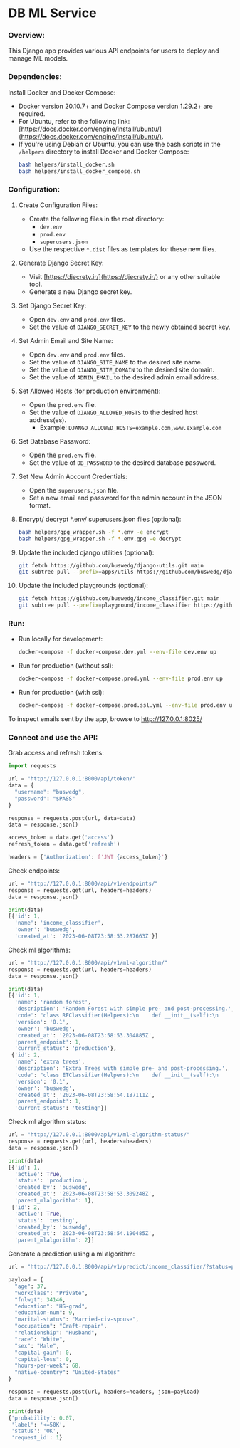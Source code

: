 # DB ML Service

### Overview:

This Django app provides various API endpoints for users to deploy and manage ML models.

### Dependencies:

Install Docker and Docker Compose:
   - Docker version 20.10.7+ and Docker Compose version 1.29.2+ are required.
   - For Ubuntu, refer to the following link: [https://docs.docker.com/engine/install/ubuntu/](https://docs.docker.com/engine/install/ubuntu/).
   - If you're using Debian or Ubuntu, you can use the bash scripts in the `/helpers` directory to install Docker and Docker Compose:
     ```bash
     bash helpers/install_docker.sh
     bash helpers/install_docker_compose.sh
     ```

### Configuration:

1. Create Configuration Files:
   - Create the following files in the root directory:
     - `dev.env`
     - `prod.env`
     - `superusers.json`
   - Use the respective `*.dist` files as templates for these new files.

2. Generate Django Secret Key:
   - Visit [https://djecrety.ir/](https://djecrety.ir/) or any other suitable tool.
   - Generate a new Django secret key.

3. Set Django Secret Key:
   - Open `dev.env` and `prod.env` files.
   - Set the value of `DJANGO_SECRET_KEY` to the newly obtained secret key.

4. Set Admin Email and Site Name:
   - Open `dev.env` and `prod.env` files.
   - Set the value of `DJANGO_SITE_NAME` to the desired site name.
   - Set the value of `DJANGO_SITE_DOMAIN` to the desired site domain.
   - Set the value of `ADMIN_EMAIL` to the desired admin email address.

5. Set Allowed Hosts (for production environment):
   - Open the `prod.env` file.
   - Set the value of `DJANGO_ALLOWED_HOSTS` to the desired host address(es).
     - Example: `DJANGO_ALLOWED_HOSTS=example.com,www.example.com`

6. Set Database Password:
   - Open the `prod.env` file.
   - Set the value of `DB_PASSWORD` to the desired database password.

7. Set New Admin Account Credentials:
   - Open the `superusers.json` file.
   - Set a new email and password for the admin account in the JSON format.

8. Encrypt/ decrypt *.env/ superusers.json files (optional):
	```bash
	bash helpers/gpg_wrapper.sh -f *.env -e encrypt
	bash helpers/gpg_wrapper.sh -f *.env.gpg -e decrypt
	```

9. Update the included django utilities (optional):
	```bash
	git fetch https://github.com/buswedg/django-utils.git main
	git subtree pull --prefix=apps/utils https://github.com/buswedg/django-utils.git main --squash
	```

10. Update the included playgrounds (optional):
	```bash
	git fetch https://github.com/buswedg/income_classifier.git main
	git subtree pull --prefix=playground/income_classifier https://github.com/buswedg/income_classifier.git main --squash
	```

### Run:

- Run locally for development:
	```bash
	docker-compose -f docker-compose.dev.yml --env-file dev.env up
	```

- Run for production (without ssl):
	```bash
	docker-compose -f docker-compose.prod.yml --env-file prod.env up
	```

- Run for production (with ssl):
	```bash
	docker-compose -f docker-compose.prod.ssl.yml --env-file prod.env up
	```

To inspect emails sent by the app, browse to http://127.0.0.1:8025/

### Connect and use the API:

Grab access and refresh tokens:

```python
import requests

url = "http://127.0.0.1:8000/api/token/"
data = {
  "username": "buswedg", 
  "password": "$PASS"
}

response = requests.post(url, data=data)
data = response.json()

access_token = data.get('access')
refresh_token = data.get('refresh')

headers = {'Authorization': f'JWT {access_token}'}
```

Check endpoints:

```python
url = "http://127.0.0.1:8000/api/v1/endpoints/"
response = requests.get(url, headers=headers)
data = response.json()

print(data)
[{'id': 1,
  'name': 'income_classifier',
  'owner': 'buswedg',
  'created_at': '2023-06-08T23:58:53.287663Z'}]
```

Check ml algorithms:

```python
url = "http://127.0.0.1:8000/api/v1/ml-algorithm/"
response = requests.get(url, headers=headers)
data = response.json()

print(data)
[{'id': 1,
  'name': 'random forest',
  'description': 'Random Forest with simple pre- and post-processing.',
  'code': "class RFClassifier(Helpers):\n    def __init__(self):\n        self.values_fill_missing = joblib.load(os.path.join(ARTIFACTS_PATH, 'train_mode.joblib'))\n        self.encoders = joblib.load(os.path.join(ARTIFACTS_PATH, 'encoders.joblib'))\n        self.model = joblib.load(os.path.join(ARTIFACTS_PATH, 'rf_classifier.joblib'))\n",
  'version': '0.1',
  'owner': 'buswedg',
  'created_at': '2023-06-08T23:58:53.304885Z',
  'parent_endpoint': 1,
  'current_status': 'production'},
 {'id': 2,
  'name': 'extra trees',
  'description': 'Extra Trees with simple pre- and post-processing.',
  'code': "class ETClassifier(Helpers):\n    def __init__(self):\n        self.values_fill_missing = joblib.load(os.path.join(ARTIFACTS_PATH, 'train_mode.joblib'))\n        self.encoders = joblib.load(os.path.join(ARTIFACTS_PATH, 'encoders.joblib'))\n        self.model = joblib.load(os.path.join(ARTIFACTS_PATH, 'et_classifier.joblib'))\n",
  'version': '0.1',
  'owner': 'buswedg',
  'created_at': '2023-06-08T23:58:54.187111Z',
  'parent_endpoint': 1,
  'current_status': 'testing'}]
```

Check ml algorithm status:

```python
url = "http://127.0.0.1:8000/api/v1/ml-algorithm-status/"
response = requests.get(url, headers=headers)
data = response.json()

print(data)
[{'id': 1,
  'active': True,
  'status': 'production',
  'created_by': 'buswedg',
  'created_at': '2023-06-08T23:58:53.309248Z',
  'parent_mlalgorithm': 1},
 {'id': 2,
  'active': True,
  'status': 'testing',
  'created_by': 'buswedg',
  'created_at': '2023-06-08T23:58:54.190485Z',
  'parent_mlalgorithm': 2}]
```

Generate a prediction using a ml algorithm:

```python
url = "http://127.0.0.1:8000/api/v1/predict/income_classifier/?status=production&version=0.1"

payload = {
  "age": 37,
  "workclass": "Private",
  "fnlwgt": 34146,
  "education": "HS-grad",
  "education-num": 9,
  "marital-status": "Married-civ-spouse",
  "occupation": "Craft-repair",
  "relationship": "Husband",
  "race": "White",
  "sex": "Male",
  "capital-gain": 0,
  "capital-loss": 0,
  "hours-per-week": 68,
  "native-country": "United-States"
}

response = requests.post(url, headers=headers, json=payload)
data = response.json()

print(data)
{'probability': 0.07, 
 'label': '<=50K', 
 'status': 'OK', 
 'request_id': 1}
```
